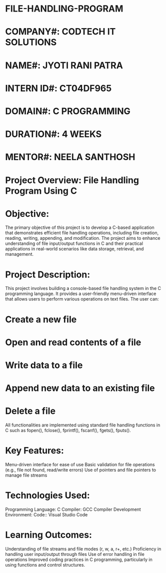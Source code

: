 # FILE-HANDLING-PROGRAM

# COMPANY#: CODTECH IT SOLUTIONS

# NAME#: JYOTI RANI PATRA

# INTERN ID#: CT04DF965

# DOMAIN#: C PROGRAMMING

# DURATION#: 4 WEEKS

# MENTOR#: NEELA SANTHOSH

# Project Overview: File Handling Program Using C
# Objective:
  The primary objective of this project is to develop a C-based application that demonstrates efficient file handling operations, including file creation, reading, writing,    appending, and modification. The project aims to enhance understanding of file input/output functions in C and their practical applications in real-world scenarios like      data storage, retrieval, and management.

# Project Description:
  This project involves building a console-based file handling system in the C programming language. It provides a user-friendly menu-driven interface that allows users to     perform various operations on text files. The user can:

# Create a new file
# Open and read contents of a file
# Write data to a file
# Append new data to an existing file
# Delete a file

 All functionalities are implemented using standard file handling functions in C such as fopen(), fclose(), fprintf(), fscanf(), fgets(), fputs().

# Key Features:
  Menu-driven interface for ease of use
  Basic validation for file operations (e.g., file not found, read/write errors)
  Use of pointers and file pointers to manage file streams

# Technologies Used:
  Programming Language: C
  Compiler: GCC Compiler
  Development Environment: Code:: Visual Studio Code

# Learning Outcomes:
  Understanding of file streams and file modes (r, w, a, r+, etc.)
  Proficiency in handling user input/output through files
  Use of error handling in file operations
  Improved coding practices in C programming, particularly in using functions and control structures.

